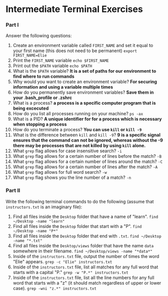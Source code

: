 # Intermediate Terminal Exercises

### Part I

Answer the following questions:

1. Create an environment variable called `FIRST_NAME` and set it equal to your first name (this does not need to be permanent) `export FIRST_NAME=Elie`
2. Print the `FIRST_NAME` variable `echo $FIRST_NAME`
3. Print out the `$PATH` variable `echo $PATH`
4. What is the `$PATH` variable? **It is a set of paths for our environment to find where to run commands**
5. Why would you want to create an environment variable? **For securing information and using a variable multiple times**
6. How do you permanently save environment variables? **Save them in your .bash_profile or .zshrc**
7. What is a process? **a process is a specific computer program that is being excecuted**
8. How do you list all processes running on your machine? `ps -ax`
9. What is a PID? **A unique identifier for for a process which is necessary when stopping a process**
10. How do you terminate a process? **You can use `kill` or `kill -9`**
11. What is the difference between `kill` and `kill -9`? **9 is a specific signal ensures that the command can not be ignored, whereas without the -9 there may be processes that are not killed by using `kill` alone.**
12. What `grep` flag allows for case insensitive search? `-i`
13. What `grep` flag allows for a certain number of lines before the match? `-B`
14. What `grep` flag allows for a certain number of lines around the match? `-C`
15. What `grep` flag allows for a certain number of lines after the match? `-A`
16. What `grep` flag allows for full word search? `-w`
17. What `grep` flag shows you the line number of a match? `-n`

### Part II

Write the following terminal commands to do the following (assume that `instructors.txt` is an imaginary file):

1. Find all files inside the `Desktop` folder that have a name of "learn". `find ~/Desktop -name "learn"`
2. Find all files inside the `Desktop` folder that start with a "P". `find ~/Desktop -name "P*" `
3. Find all files inside the `Desktop` folder that end with `.txt`. `find ~/Desktop -name "*.txt" `
3. Find all files inside the `Desktop/views` folder that have the name `data` somewhere in their filename. `find ~/Desktop/views -name "*data*" `
4. Inside of the `instructors.txt` file, output the number of times the word "Elie" appears. `grep -c "Elie" instructors.txt`
4. Inside of the `instructors.txt` file, list all matches for any full word that starts with a capital "P." `grep -w "P.*" instructors.txt`
5. Inside of the `instructors.txt` file, list all the line numbers for any full word that starts with a "z" (it should match regardless of upper or lower case). `grep -wni "z.*" instructors.txt`

